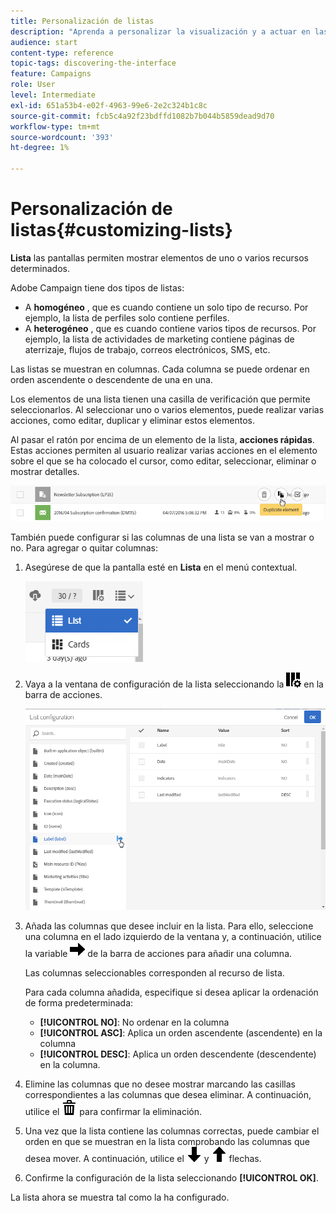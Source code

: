 ```yaml
---
title: Personalización de listas
description: "Aprenda a personalizar la visualización y a actuar en las pantallas de lista en Adobe Campaign Standard:clasificación, filtrado, eliminación o duplicación de elementos. Las pantallas de listas muestran los elementos de uno o varios recursos determinados."
audience: start
content-type: reference
topic-tags: discovering-the-interface
feature: Campaigns
role: User
level: Intermediate
exl-id: 651a53b4-e02f-4963-99e6-2e2c324b1c8c
source-git-commit: fcb5c4a92f23bdffd1082b7b044b5859dead9d70
workflow-type: tm+mt
source-wordcount: '393'
ht-degree: 1%

---
```


# Personalización de listas{#customizing-lists}

**Lista** las pantallas permiten mostrar elementos de uno o varios recursos determinados.

Adobe Campaign tiene dos tipos de listas:

* A **homogéneo** , que es cuando contiene un solo tipo de recurso. Por ejemplo, la lista de perfiles solo contiene perfiles.
* A **heterogéneo** , que es cuando contiene varios tipos de recursos. Por ejemplo, la lista de actividades de marketing contiene páginas de aterrizaje, flujos de trabajo, correos electrónicos, SMS, etc.

Las listas se muestran en columnas. Cada columna se puede ordenar en orden ascendente o descendente de una en una.

Los elementos de una lista tienen una casilla de verificación que permite seleccionarlos. Al seleccionar uno o varios elementos, puede realizar varias acciones, como editar, duplicar y eliminar estos elementos.

Al pasar el ratón por encima de un elemento de la lista, **acciones rápidas**. Estas acciones permiten al usuario realizar varias acciones en el elemento sobre el que se ha colocado el cursor, como editar, seleccionar, eliminar o mostrar detalles.

![](assets/overview_list_quickactions.png)

También puede configurar si las columnas de una lista se van a mostrar o no. Para agregar o quitar columnas:

1. Asegúrese de que la pantalla esté en **Lista** en el menú contextual.

   ![](assets/export_list_mode_switch.png)

1. Vaya a la ventana de configuración de la lista seleccionando la ![](assets/columnsettings.png) en la barra de acciones.

   ![](assets/list_configuration1.png)

1. Añada las columnas que desee incluir en la lista. Para ello, seleccione una columna en el lado izquierdo de la ventana y, a continuación, utilice la variable ![](assets/arrowright.png) de la barra de acciones para añadir una columna.

   Las columnas seleccionables corresponden al recurso de lista.

   Para cada columna añadida, especifique si desea aplicar la ordenación de forma predeterminada:

   * **[!UICONTROL NO]**: No ordenar en la columna
   * **[!UICONTROL ASC]**: Aplica un orden ascendente (ascendente) en la columna
   * **[!UICONTROL DESC]**: Aplica un orden descendente (descendente) en la columna.

1. Elimine las columnas que no desee mostrar marcando las casillas correspondientes a las columnas que desea eliminar. A continuación, utilice el ![](assets/delete.png) para confirmar la eliminación.
1. Una vez que la lista contiene las columnas correctas, puede cambiar el orden en que se muestran en la lista comprobando las columnas que desea mover. A continuación, utilice el ![](assets/arrowdown.png) y ![](assets/arrowup.png) flechas.
1. Confirme la configuración de la lista seleccionando **[!UICONTROL OK]**.

La lista ahora se muestra tal como la ha configurado.
